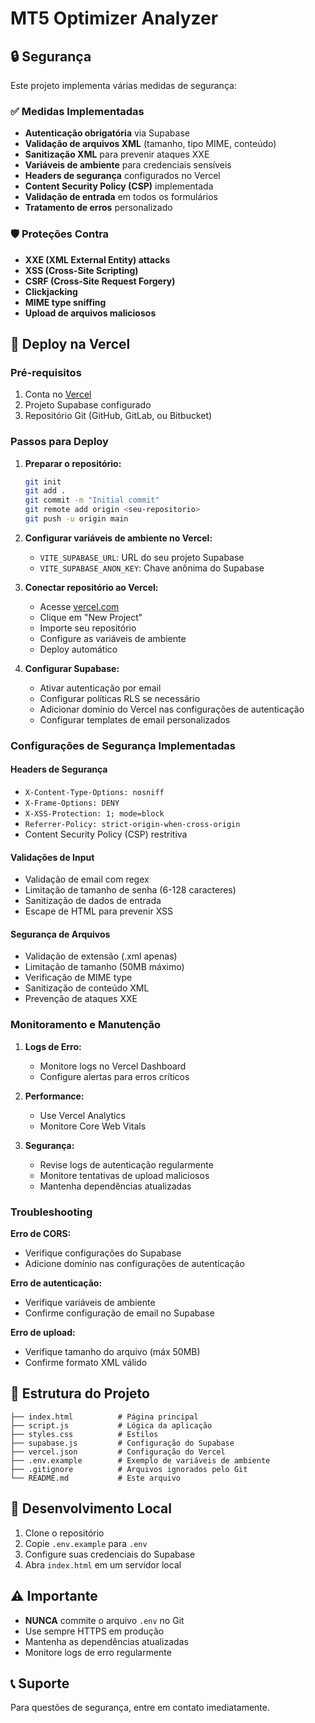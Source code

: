 # MT5 Optimizer Analyzer

## 🔒 Segurança

Este projeto implementa várias medidas de segurança:

### ✅ Medidas Implementadas

- **Autenticação obrigatória** via Supabase
- **Validação de arquivos XML** (tamanho, tipo MIME, conteúdo)
- **Sanitização XML** para prevenir ataques XXE
- **Variáveis de ambiente** para credenciais sensíveis
- **Headers de segurança** configurados no Vercel
- **Content Security Policy (CSP)** implementada
- **Validação de entrada** em todos os formulários
- **Tratamento de erros** personalizado

### 🛡️ Proteções Contra

- **XXE (XML External Entity) attacks**
- **XSS (Cross-Site Scripting)**
- **CSRF (Cross-Site Request Forgery)**
- **Clickjacking**
- **MIME type sniffing**
- **Upload de arquivos maliciosos**

## 🚀 Deploy na Vercel

### Pré-requisitos
1. Conta no [Vercel](https://vercel.com)
2. Projeto Supabase configurado
3. Repositório Git (GitHub, GitLab, ou Bitbucket)

### Passos para Deploy

1. **Preparar o repositório:**
   ```bash
   git init
   git add .
   git commit -m "Initial commit"
   git remote add origin <seu-repositorio>
   git push -u origin main
   ```

2. **Configurar variáveis de ambiente no Vercel:**
   - `VITE_SUPABASE_URL`: URL do seu projeto Supabase
   - `VITE_SUPABASE_ANON_KEY`: Chave anônima do Supabase

3. **Conectar repositório ao Vercel:**
   - Acesse [vercel.com](https://vercel.com)
   - Clique em "New Project"
   - Importe seu repositório
   - Configure as variáveis de ambiente
   - Deploy automático

4. **Configurar Supabase:**
   - Ativar autenticação por email
   - Configurar políticas RLS se necessário
   - Adicionar domínio do Vercel nas configurações de autenticação
   - Configurar templates de email personalizados

### Configurações de Segurança Implementadas

#### Headers de Segurança
- `X-Content-Type-Options: nosniff`
- `X-Frame-Options: DENY`
- `X-XSS-Protection: 1; mode=block`
- `Referrer-Policy: strict-origin-when-cross-origin`
- Content Security Policy (CSP) restritiva

#### Validações de Input
- Validação de email com regex
- Limitação de tamanho de senha (6-128 caracteres)
- Sanitização de dados de entrada
- Escape de HTML para prevenir XSS

#### Segurança de Arquivos
- Validação de extensão (.xml apenas)
- Limitação de tamanho (50MB máximo)
- Verificação de MIME type
- Sanitização de conteúdo XML
- Prevenção de ataques XXE

### Monitoramento e Manutenção

1. **Logs de Erro:**
   - Monitore logs no Vercel Dashboard
   - Configure alertas para erros críticos

2. **Performance:**
   - Use Vercel Analytics
   - Monitore Core Web Vitals

3. **Segurança:**
   - Revise logs de autenticação regularmente
   - Monitore tentativas de upload maliciosos
   - Mantenha dependências atualizadas

### Troubleshooting

**Erro de CORS:**
- Verifique configurações do Supabase
- Adicione domínio nas configurações de autenticação

**Erro de autenticação:**
- Verifique variáveis de ambiente
- Confirme configuração de email no Supabase

**Erro de upload:**
- Verifique tamanho do arquivo (máx 50MB)
- Confirme formato XML válido

## 📁 Estrutura do Projeto

```
├── index.html          # Página principal
├── script.js           # Lógica da aplicação
├── styles.css          # Estilos
├── supabase.js         # Configuração do Supabase
├── vercel.json         # Configuração do Vercel
├── .env.example        # Exemplo de variáveis de ambiente
├── .gitignore          # Arquivos ignorados pelo Git
└── README.md           # Este arquivo
```

## 🔧 Desenvolvimento Local

1. Clone o repositório
2. Copie `.env.example` para `.env`
3. Configure suas credenciais do Supabase
4. Abra `index.html` em um servidor local

## ⚠️ Importante

- **NUNCA** commite o arquivo `.env` no Git
- Use sempre HTTPS em produção
- Mantenha as dependências atualizadas
- Monitore logs de erro regularmente

## 📞 Suporte

Para questões de segurança, entre em contato imediatamente.